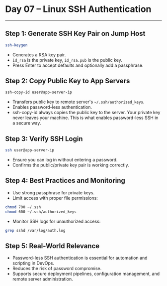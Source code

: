 # Day 07 – Linux SSH Authentication

---

## Step 1: Generate SSH Key Pair on Jump Host
```bash
ssh-keygen 
```
- Generates a RSA key pair.
- `id_rsa` is the private key, `id_rsa.pub` is the public key.
- Press Enter to accept defaults and optionally add a passphrase.

## Step 2: Copy Public Key to App Servers
```bash
ssh-copy-id user@app-server-ip
```
- Transfers public key to remote server's `~/.ssh/authorized_keys`.
- Enables password-less authentication.
- ssh-copy-id always copies the public key to the server. Your private key never leaves your machine. This is what enables password-less SSH in a secure way.

## Step 3: Verify SSH Login
```bash
ssh user@app-server-ip
```
- Ensure you can log in without entering a password.
- Confirms the public/private key pair is working correctly.

## Step 4: Best Practices and Monitoring
- Use strong passphrase for private keys.
- Limit access with proper file permissions:
```bash
chmod 700 ~/.ssh
chmod 600 ~/.ssh/authorized_keys
```
- Monitor SSH logs for unauthorized access:
```bash
grep sshd /var/log/auth.log
```
## Step 5: Real-World Relevance
- Password-less SSH authentication is essential for automation and scripting in DevOps.
- Reduces the risk of password compromise.
- Supports secure deployment pipelines, configuration management, and remote server administration.
